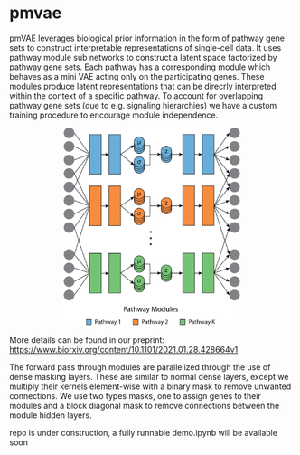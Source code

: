 # pmvae

pmVAE leverages biological prior information in the form of pathway gene sets to construct interpretable representations of single-cell data. It uses pathway module sub networks to construct a latent space factorized by pathway gene sets. Each pathway has a corresponding module which behaves as a mini VAE acting only on the participating genes. These modules produce latent representations that can be direcrly interpreted within the context of a specific pathway. To account for overlapping pathway gene sets (due to e.g. signaling hierarchies) we have a custom training procedure to encourage module independence.

<p align="center">
  <img src="https://github.com/ratschlab/pmvae/blob/main/model.png" height="350">

More details can be found in our preprint: https://www.biorxiv.org/content/10.1101/2021.01.28.428664v1

The forward pass through modules are parallelized through the use of dense masking layers. These are similar to normal dense layers, except we multiply their kernels element-wise with a binary mask to remove unwanted connections. We use two types masks, one to assign genes to their modules and a block diagonal mask to remove connections between the module hidden layers.

repo is under construction, a fully runnable demo.ipynb will be available soon
